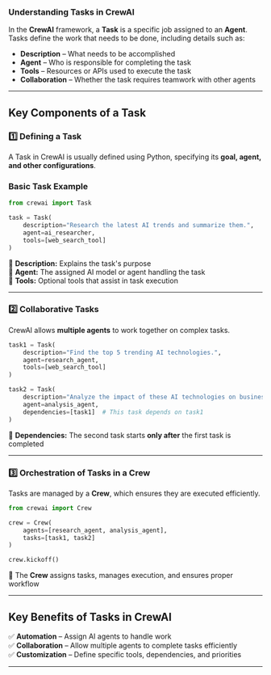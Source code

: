 ### **Understanding Tasks in CrewAI**  

In the **CrewAI** framework, a **Task** is a specific job assigned to an **Agent**. Tasks define the work that needs to be done, including details such as:  

- **Description** – What needs to be accomplished  
- **Agent** – Who is responsible for completing the task  
- **Tools** – Resources or APIs used to execute the task  
- **Collaboration** – Whether the task requires teamwork with other agents  

---

## **Key Components of a Task**  

### 1️⃣ **Defining a Task**  
A Task in CrewAI is usually defined using Python, specifying its **goal, agent, and other configurations**.  

### **Basic Task Example**  
```python
from crewai import Task

task = Task(
    description="Research the latest AI trends and summarize them.",
    agent=ai_researcher,
    tools=[web_search_tool]
)
```
🔹 **Description:** Explains the task's purpose  
🔹 **Agent:** The assigned AI model or agent handling the task  
🔹 **Tools:** Optional tools that assist in task execution  

---

### 2️⃣ **Collaborative Tasks**  
CrewAI allows **multiple agents** to work together on complex tasks.  

```python
task1 = Task(
    description="Find the top 5 trending AI technologies.",
    agent=research_agent,
    tools=[web_search_tool]
)

task2 = Task(
    description="Analyze the impact of these AI technologies on businesses.",
    agent=analysis_agent,
    dependencies=[task1]  # This task depends on task1
)
```
🔹 **Dependencies:** The second task starts **only after** the first task is completed  

---

### 3️⃣ **Orchestration of Tasks in a Crew**  
Tasks are managed by a **Crew**, which ensures they are executed efficiently.  

```python
from crewai import Crew

crew = Crew(
    agents=[research_agent, analysis_agent],
    tasks=[task1, task2]
)

crew.kickoff()
```
🔹 The **Crew** assigns tasks, manages execution, and ensures proper workflow  

---

## **Key Benefits of Tasks in CrewAI**
✅ **Automation** – Assign AI agents to handle work  
✅ **Collaboration** – Allow multiple agents to complete tasks efficiently  
✅ **Customization** – Define specific tools, dependencies, and priorities  

---


